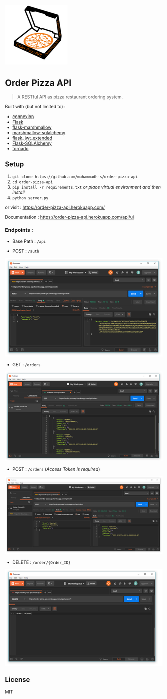<img src="images/logo.png" alt="logo" width="200"/>

# Order Pizza API
> A RESTful API as pizza restaurant ordering system.


Built with (but not limited to) :
   * [connexion](https://github.com/zalando/connexion)
   * [Flask](https://github.com/pallets/flask)
   * [flask-marshmallow](https://github.com/marshmallow-code/flask-marshmallow)
   * [marshmallow-sqlalchemy](https://github.com/marshmallow-code/marshmallow-sqlalchemy)
   * [flask_jwt_extended](https://github.com/vimalloc/flask-jwt-extended)
   * [Flask-SQLAlchemy](https://github.com/pallets/flask-sqlalchemy)
   * [tornado](https://github.com/tornadoweb/tornado)

## Setup

1. `git clone https://github.com/muhammadh-s/order-pizza-api`
2. `cd order-pizza-api`
3. `pip install -r requirements.txt` 
   _or place virtual environment and then install_
4. `python server.py`

or visit : <https://order-pizza-api.herokuapp.com/>

Documentation : <https://order-pizza-api.herokuapp.com/api/ui>

### Endpoints :

* Base Path : `/api`

* POST : `/auth`    
  
![](images/auth.PNG?raw=true)

* GET : `/orders`

![](images/screenshot.PNG?raw=true)

* POST : `/orders`  (_Access Token is required_)

![](images/post.PNG?raw=true)

* DELETE : `/order/{Order_ID}`

![](images/del.PNG?raw=true)

## License
MIT